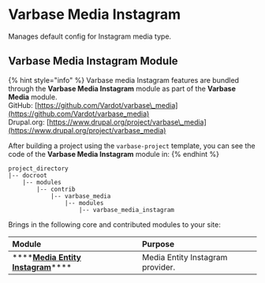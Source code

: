 # Varbase Media Instagram

Manages default config for Instagram media type.

## Varbase Media Instagram Module

{% hint style="info" %}
Varbase media Instagram features are bundled through the **Varbase Media Instagram** module as part of the **Varbase Media** module.  
GitHub: [https://github.com/Vardot/varbase\_media](https://github.com/Vardot/varbase_media)  
Drupal.org: [https://www.drupal.org/project/varbase\_media](https://www.drupal.org/project/varbase_media)

After building a project using the `varbase-project` template, you can see the code of the **Varbase Media Instagram** module in:
{% endhint %}

```text
project_directory
|-- docroot
    |-- modules
        |-- contrib
            |-- varbase_media
                |-- modules
                    |-- varbase_media_instagram
```

Brings in the following core and contributed modules to your site:

| Module | Purpose |
| :--- | :--- |
| \*\*\*\*[**Media Entity Instagram**](https://www.drupal.org/project/media_entity_instagram)\*\*\*\* | Media Entity Instagram provider. |

